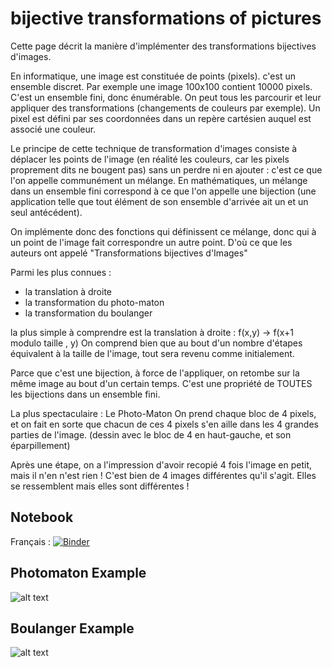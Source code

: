 # bijective transformations of pictures

Cette page décrit la manière d'implémenter des transformations bijectives d'images.

En informatique, une image est constituée de points (pixels). c'est un
ensemble discret. Par exemple une image 100x100 contient 10000
pixels. C'est un ensemble fini, donc énumérable. On peut tous les
parcourir et leur appliquer des transformations (changements de couleurs par exemple). Un pixel est défini par ses
coordonnées dans un repère cartésien auquel est associé une couleur. 


Le principe de cette technique de transformation d'images consiste à
déplacer les points de l'image (en réalité les couleurs, car les
pixels proprement dits ne bougent pas) sans un perdre ni en ajouter :
c'est ce que l'on appelle communément un mélange. En mathématiques, un
mélange dans un ensemble fini correspond à ce que l'on appelle une
bijection (une application telle que tout élément de son ensemble
d'arrivée ait un et un seul antécédent).

On implémente donc des fonctions qui définissent ce mélange, donc qui à un
point de l'image fait correspondre un autre point.  D'où ce que les
auteurs ont appelé "Transformations bijectives d'Images" 

Parmi les plus connues :
- la translation à droite
- la transformation du photo-maton
- la transformation du boulanger


la plus simple à comprendre est la translation à droite :
f(x,y) -> f(x+1 modulo taille , y) On comprend bien que au bout d'un nombre
d'étapes équivalent à la taille de l'image, tout sera revenu comme
initialement.

Parce que c'est une bijection, à force de l'appliquer, on retombe sur
la même image au bout d'un certain temps. C'est une propriété de
TOUTES les bijections dans un ensemble fini. 

La plus spectaculaire : Le Photo-Maton
On prend chaque bloc de 4 pixels, et on fait en sorte que chacun de
ces 4 pixels s'en aille dans les 4 grandes parties de l'image.
(dessin avec le bloc de 4 en haut-gauche, et son éparpillement)

Après une étape, on a l'impression d'avoir recopié 4 fois l'image en
petit, mais il n'en n'est rien ! C'est bien de 4 images différentes
qu'il s'agit. Elles se ressemblent mais elles sont différentes ! 

## Notebook
Français : [![Binder](https://mybinder.org/badge_logo.svg)](https://mybinder.org/v2/gh/cristal-smac/photobooth.git/main?filepath=photobooth_fr.ipynb)


## Photomaton Example
![alt text](pics/joconde_patchwork.png)

## Boulanger Example
![alt text](pics/chambord_patchwork.png)
